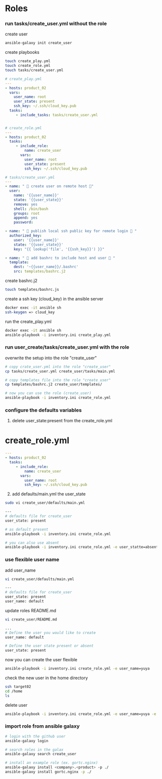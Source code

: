 # Roles

### run tasks/create_user.yml without the role
create user
```bash
ansible-galaxy init create_user
```

create playbooks
```bash
touch create_play.yml
touch create_role.yml
touch tasks/create_user.yml
```

```yml
# create_play.yml
---
- hosts: product_02
  vars:
    user_name: root
    user_state: present
    ssh_key: ~/.ssh/cloud_key.pub
  tasks:
     - include_tasks: tasks/create_user.yml


# create_role.yml
---
- hosts: product_02
  tasks:
     - include_role:
         name: create_user
       vars:
         user_name: root
         user_state: present
         ssh_key: ~/.ssh/cloud_key.pub

# tasks/create_user.yml
---
- name: " 🙌 create user on remote host 🙌" 
  user:
    name: '{{user_name}}'
    state: '{{user_state}}'
    remove: yes
    shell: /bin/bash
    groups: root
    append: yes
    password:

- name: " 🔑 publish local ssh public key for remote login 🔑 "
  authorized_key:
    user: '{{user_name}}'
    state: '{{user_state}}'
    key: "{{ lookup('file', '{{ssh_key}}') }}"

- name: " 🦾 add bashrc to include host and user 🦾 "
  template:
    dest: '~{{user_name}}/.bashrc'
    src: templates/bashrc.j2    

```

create bashrc.j2
```bash
touch templates/bashrc.js
```

create a ssh key (cloud_key) in the ansible server
```bash
docker exec -it ansible sh
ssh-keygen => cloud_key
```

run the create_play.yml
```bash
docker exec -it ansible sh
ansible-playbook -i inventory.ini create_play.yml
```

### run user_create/tasks/create_user.yml with the role

overwrite the setup into the role "create_user"

```bash
# copy crate_user.yml into the role "create_user"
cp tasks/create_user.yml create_user/tasks/main.yml

# copy templates file into the role "create_user"
cp templates/bashrc.j2 create_user/templates/
```

```bash
# now you can use the role (create_user)
ansible-playbook -i inventory.ini create_role.yml
```

### configure the defaults variables

1. delete user_state:present from the create_role.yml

# create_role.yml

```yml
---
- hosts: product_02
  tasks:
     - include_role:
         name: create_user
       vars:
         user_name: root
         ssh_key: ~/.ssh/cloud_key.pub
```

2. add defaults/main.yml the user_state

```bash
sudo vi create_user/defaults/main.yml
```

```bash
---
# defaults file for create_user
user_state: present
```

```bash
# as default present
ansible-playbook -i inventory.ini create_role.yml
```

```bash
# you can also use absent
ansible-playbook -i inventory.ini create_role.yml -e user_statte=absent
```

### use flexible user name

add user_name
```bash
vi create_user/defaults/main.yml
```

```bash
---
# defaults file for create_user
user_state: present
user_name: default
```

update roles README.md
```bash
vi create_user/README.md
```

```bash
...
# Define the user you would like to create
user_name: default

# Define the user state present or absent
user_state: present
```

now you can create the user flexible
```bash
ansible-playbook -i inventory.ini create_role.yml -e user_name=yuya
```

check the new user in the home directory
```bash
ssh target02
cd /home
ls
```

delete user
```bash
ansible-playbook -i inventory.ini create_role.yml -e user_name=yuya -e user_state=absent
```

### import role from ansible galaxy
```bash
# login with the github user
ansible-galaxy login

# search roles in the galax
ansible-galaxy search create_user

# install an example role (ex. gortc.nginx)
ansible-galaxy install <company>.<product> -p ./
ansible-galaxy install gortc.nginx -p ./

```
